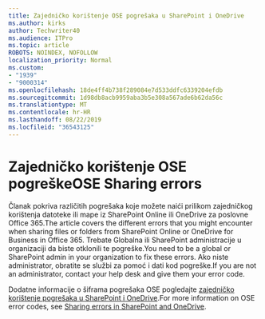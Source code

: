 ```yaml
---
title: Zajedničko korištenje OSE pogrešaka u SharePoint i OneDrive
ms.author: kirks
author: Techwriter40
ms.audience: ITPro
ms.topic: article
ROBOTS: NOINDEX, NOFOLLOW
localization_priority: Normal
ms.custom:
- "1939"
- "9000314"
ms.openlocfilehash: 18de4ff4b738f289084e7d533ddfc6339204efdb
ms.sourcegitcommit: 1d98db8acb9959aba3b5e308a567ade6b62da56c
ms.translationtype: MT
ms.contentlocale: hr-HR
ms.lasthandoff: 08/22/2019
ms.locfileid: "36543125"
---
```

# <a name="ose-sharing-errors"></a><span data-ttu-id="7d683-102">Zajedničko korištenje OSE pogreške</span><span class="sxs-lookup"><span data-stu-id="7d683-102">OSE Sharing errors</span></span>

<span data-ttu-id="7d683-103">Članak pokriva različitih pogrešaka koje možete naići prilikom zajedničkog korištenja datoteke ili mape iz SharePoint Online ili OneDrive za poslovne Office 365.</span><span class="sxs-lookup"><span data-stu-id="7d683-103">The article covers the different errors that you might encounter when sharing files or folders from SharePoint Online or OneDrive for Business in Office 365.</span></span> <span data-ttu-id="7d683-104">Trebate Globalna ili SharePoint administracije u organizaciji da biste otklonili te pogreške.</span><span class="sxs-lookup"><span data-stu-id="7d683-104">You need to be a global or SharePoint admin in your organization to fix these errors.</span></span> <span data-ttu-id="7d683-105">Ako niste administrator, obratite se službi za pomoć i dati kod pogreške.</span><span class="sxs-lookup"><span data-stu-id="7d683-105">If you are not an administrator, contact your help desk and give them your error code.</span></span>

<span data-ttu-id="7d683-106">Dodatne informacije o šiframa pogrešaka OSE pogledajte [zajedničko korištenje pogrešaka u SharePoint i OneDrive](https://docs.microsoft.com/sharepoint/sharepoint-onedrive-error-message).</span><span class="sxs-lookup"><span data-stu-id="7d683-106">For more information on OSE error codes, see [Sharing errors in SharePoint and OneDrive](https://docs.microsoft.com/sharepoint/sharepoint-onedrive-error-message).</span></span>
